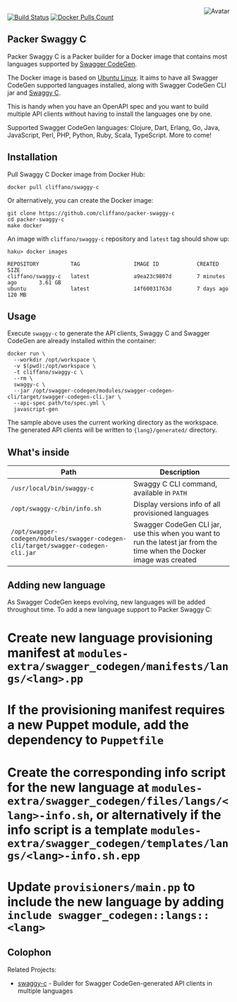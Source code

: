 <img align="right" src="https://raw.github.com/cliffano/packer-swaggy-c/master/avatar.jpg" alt="Avatar"/>

[![Build Status](https://img.shields.io/travis/cliffano/packer-swaggy-c.svg)](http://travis-ci.org/cliffano/packer-swaggy-c)
[![Docker Pulls Count](https://img.shields.io/docker/pulls/cliffano/swaggy-c.svg)](https://hub.docker.com/r/cliffano/swaggy-c/)

Packer Swaggy C
---------------

Packer Swaggy C is a Packer builder for a Docker image that contains most languages supported by [Swagger CodeGen](https://github.com/swagger-api/swagger-codegen).

The Docker image is based on [Ubuntu Linux](https://hub.docker.com/_/ubuntu/). It aims to have all Swagger CodeGen supported languages installed, along with Swagger CodeGen CLI jar and [Swaggy C](https://github.com/cliffano/swaggy-c).

This is handy when you have an OpenAPI spec and you want to build multiple API clients without having to install the languages one by one.

Supported Swagger CodeGen languages: Clojure, Dart, Erlang, Go, Java, JavaScript, Perl, PHP, Python, Ruby, Scala, TypeScript. More to come!

Installation
------------

Pull Swaggy C Docker image from Docker Hub:

    docker pull cliffano/swaggy-c

Or alternatively, you can create the Docker image:

    git clone https://github.com/cliffano/packer-swaggy-c
    cd packer-swaggy-c
    make docker

An image with `cliffano/swaggy-c` repository and `latest` tag should show up:

    haku> docker images

    REPOSITORY          TAG                 IMAGE ID            CREATED             SIZE
    cliffano/swaggy-c   latest              a9ea23c9807d        7 minutes ago       3.61 GB
    ubuntu              latest              14f60031763d        7 days ago          120 MB

Usage
-----

Execute `swaggy-c` to generate the API clients, Swaggy C and Swagger CodeGen are already installed within the container:

    docker run \
      --workdir /opt/workspace \
      -v $(pwd):/opt/workspace \
      -t cliffano/swaggy-c \
      --rm \
      swaggy-c \
      --jar /opt/swagger-codegen/modules/swagger-codegen-cli/target/swagger-codegen-cli.jar \
      --api-spec path/to/spec.yml \
      javascript-gen

The sample above uses the current working directory as the workspace. The generated API clients will be written to `{lang}/generated/` directory.

What's inside
-------------

| Path | Description |
|-|-|
| `/usr/local/bin/swaggy-c` | Swaggy C CLI command, available in `PATH` |
| `/opt/swaggy-c/bin/info.sh` | Display versions info of all provisioned languages |
| `/opt/swagger-codegen/modules/swagger-codegen-cli/target/swagger-codegen-cli.jar` | Swagger CodeGen CLI jar, use this when you want to run the latest jar from the time when the Docker image was created |

Adding new language
-------------------

As Swagger CodeGen keeps evolving, new languages will be added throughout time. To add a new language support to Packer Swaggy C:

# Create new language provisioning manifest at `modules-extra/swagger_codegen/manifests/langs/<lang>.pp`

# If the provisioning manifest requires a new Puppet module, add the dependency to `Puppetfile`

# Create the corresponding info script for the new language at `modules-extra/swagger_codegen/files/langs/<lang>-info.sh`, or alternatively if the info script is a template `modules-extra/swagger_codegen/templates/langs/<lang>-info.sh.epp`

# Update `provisioners/main.pp` to include the new language by adding `include swagger_codegen::langs::<lang>`

Colophon
--------

Related Projects:

* [swaggy-c](http://github.com/cliffano/swaggy-c) - Builder for Swagger CodeGen-generated API clients in multiple languages
